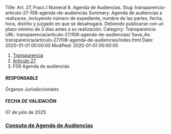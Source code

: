 Title: Art. 27, Fracc.I Numeral 8. Agenda de Audiencias.
Slug: transparencia-articulo-27-f08-agenda-de-audiencias
Summary: Agenda de audiencias a realizarse, incluyendo número de expediente, nombre de las partes, fecha, hora, distrito y juzgado en que se desahogará. Debiendo publicarse con un plazo mínimo de 3 días antes a su realización;
Category: Transparencia
URL: transparencia/articulo-27/f08-agenda-de-audiencias/
Save_As: transparencia/articulo-27/f08-agenda-de-audiencias/index.html
Date: 2020-01-01 00:00:00
Modified: 2020-01-01 00:00:00


<nav aria-label="breadcrumb">
<ol class="breadcrumb">
<li class="breadcrumb-item"><a href="../../">Transparencia</a></li>
<li class="breadcrumb-item"><a href="../">Artículo 27</a></li>
<li class="breadcrumb-item active" aria-current="page">F08 Agenda de audiencias</li>
</ol>
</nav>





#### RESPONSABLE

Órganos Jurisdiccionales

#### FECHA DE VALIDACIÓN

07 de julio de 2025

### <i class="fa fa-arrow-right"></i> [Consuta de Agenda de Audiencias](https://www.pjecz.gob.mx/consultas/agenda-audiencias/)
